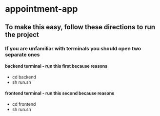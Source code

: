 # appointment-app

## To make this easy, follow these directions to run the project
### If you are unfamiliar with terminals you should open two separate ones

#### backend terminal - run this first because reasons
- cd backend
- sh run.sh

#### frontend terminal - run this second because reasons
- cd frontend
- sh run.sh